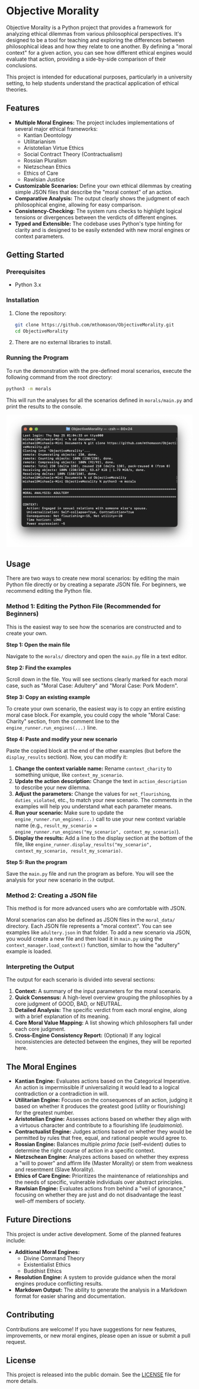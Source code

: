 # Objective Morality

Objective Morality is a Python project that provides a framework for analyzing ethical dilemmas from various philosophical perspectives. It's designed to be a tool for teaching and exploring the differences between philosophical ideas and how they relate to one another. By defining a "moral context" for a given action, you can see how different ethical engines would evaluate that action, providing a side-by-side comparison of their conclusions.

This project is intended for educational purposes, particularly in a university setting, to help students understand the practical application of ethical theories.

## Features

*   **Multiple Moral Engines:** The project includes implementations of several major ethical frameworks:
    *   Kantian Deontology
    *   Utilitarianism
    *   Aristotelian Virtue Ethics
    *   Social Contract Theory (Contractualism)
    *   Rossian Pluralism
    *   Nietzschean Ethics
    *   Ethics of Care
    *   Rawlsian Justice
*   **Customizable Scenarios:** Define your own ethical dilemmas by creating simple JSON files that describe the "moral context" of an action.
*   **Comparative Analysis:** The output clearly shows the judgment of each philosophical engine, allowing for easy comparison.
*   **Consistency-Checking:** The system runs checks to highlight logical tensions or divergences between the verdicts of different engines.
*   **Typed and Extensible:** The codebase uses Python's type hinting for clarity and is designed to be easily extended with new moral engines or context parameters.

## Getting Started

### Prerequisites

*   Python 3.x

### Installation

1.  Clone the repository:
    ```bash
    git clone https://github.com/mthomason/ObjectiveMorality.git
    cd ObjectiveMorality
    ```
2.  There are no external libraries to install.

### Running the Program

To run the demonstration with the pre-defined moral scenarios, execute the following command from the root directory:

```bash
python3 -m morals
```

This will run the analyses for all the scenarios defined in `morals/main.py` and print the results to the console.

![Example Terminal Output](assets/terminal-output-example.png)

## Usage

There are two ways to create new moral scenarios: by editing the main Python file directly or by creating a separate JSON file. For beginners, we recommend editing the Python file.

### Method 1: Editing the Python File (Recommended for Beginners)

This is the easiest way to see how the scenarios are constructed and to create your own.

**Step 1: Open the main file**

Navigate to the `morals/` directory and open the `main.py` file in a text editor.

**Step 2: Find the examples**

Scroll down in the file. You will see sections clearly marked for each moral case, such as "Moral Case: Adultery" and "Moral Case: Pork Modern".

**Step 3: Copy an existing example**

To create your own scenario, the easiest way is to copy an entire existing moral case block. For example, you could copy the whole "Moral Case: Charity" section, from the comment line to the `engine_runner.run_engines(...)` line.

**Step 4: Paste and modify your new scenario**

Paste the copied block at the end of the other examples (but before the `display_results` section). Now, you can modify it:

1.  **Change the context variable name:** Rename `context_charity` to something unique, like `context_my_scenario`.
2.  **Update the action description:** Change the text in `action_description` to describe your new dilemma.
3.  **Adjust the parameters:** Change the values for `net_flourishing`, `duties_violated`, etc., to match your new scenario. The comments in the examples will help you understand what each parameter means.
4.  **Run your scenario:** Make sure to update the `engine_runner.run_engines(...)` call to use your new context variable name (e.g., `result_my_scenario = engine_runner.run_engines("my_scenario", context_my_scenario)`).
5.  **Display the results:** Add a line to the display section at the bottom of the file, like `engine_runner.display_results("my_scenario", context_my_scenario, result_my_scenario)`.

**Step 5: Run the program**

Save the `main.py` file and run the program as before. You will see the analysis for your new scenario in the output.

### Method 2: Creating a JSON file

This method is for more advanced users who are comfortable with JSON.

Moral scenarios can also be defined as JSON files in the `moral_data/` directory. Each JSON file represents a "moral context". You can see examples like `adultery.json` in that folder. To add a new scenario via JSON, you would create a new file and then load it in `main.py` using the `context_manager.load_context()` function, similar to how the "adultery" example is loaded.

### Interpreting the Output

The output for each scenario is divided into several sections:

1.  **Context:** A summary of the input parameters for the moral scenario.
2.  **Quick Consensus:** A high-level overview grouping the philosophies by a core judgment of GOOD, BAD, or NEUTRAL.
3.  **Detailed Analysis:** The specific verdict from each moral engine, along with a brief explanation of its meaning.
4.  **Core Moral Value Mapping:** A list showing which philosophers fall under each core judgment.
5.  **Cross-Engine Consistency Report:** (Optional) If any logical inconsistencies are detected between the engines, they will be reported here.

## The Moral Engines

*   **Kantian Engine:** Evaluates actions based on the Categorical Imperative. An action is impermissible if universalizing it would lead to a logical contradiction or a contradiction in will.
*   **Utilitarian Engine:** Focuses on the consequences of an action, judging it based on whether it produces the greatest good (utility or flourishing) for the greatest number.
*   **Aristotelian Engine:** Assesses actions based on whether they align with a virtuous character and contribute to a flourishing life (*eudaimonia*).
*   **Contractualist Engine:** Judges actions based on whether they would be permitted by rules that free, equal, and rational people would agree to.
*   **Rossian Engine:** Balances multiple *prima facie* (self-evident) duties to determine the right course of action in a specific context.
*   **Nietzschean Engine:** Analyzes actions based on whether they express a "will to power" and affirm life (Master Morality) or stem from weakness and resentment (Slave Morality).
*   **Ethics of Care Engine:** Prioritizes the maintenance of relationships and the needs of specific, vulnerable individuals over abstract principles.
*   **Rawlsian Engine:** Evaluates actions from behind a "veil of ignorance," focusing on whether they are just and do not disadvantage the least well-off members of society.

## Future Directions

This project is under active development. Some of the planned features include:

*   **Additional Moral Engines:**
    *   Divine Command Theory
    *   Existentialist Ethics
    *   Buddhist Ethics
*   **Resolution Engine:** A system to provide guidance when the moral engines produce conflicting results.
*   **Markdown Output:** The ability to generate the analysis in a Markdown format for easier sharing and documentation.

## Contributing

Contributions are welcome! If you have suggestions for new features, improvements, or new moral engines, please open an issue or submit a pull request.

## License

This project is released into the public domain. See the [LICENSE](LICENSE) file for more details.
